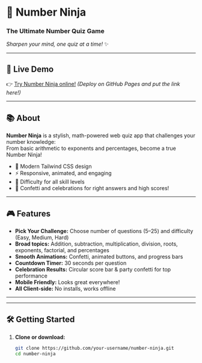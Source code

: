 # 🥷 Number Ninja

### The Ultimate Number Quiz Game  
_Sharpen your mind, one quiz at a time!_ ✨

---

## 🚀 Live Demo

👉 [Try Number Ninja online!](#) _(Deploy on GitHub Pages and put the link here!)_

---

## 📚 About

**Number Ninja** is a stylish, math-powered web quiz app that challenges your number knowledge:  
From basic arithmetic to exponents and percentages, become a true Number Ninja!

- 🎨 Modern Tailwind CSS design
- ⚡️ Responsive, animated, and engaging
- 🧮 Difficulty for all skill levels
- 🤩 Confetti and celebrations for right answers and high scores!

---

## 🎮 Features

- **Pick Your Challenge:** Choose number of questions (5–25) and difficulty (Easy, Medium, Hard)
- **Broad topics:** Addition, subtraction, multiplication, division, roots, exponents, factorial, and percentages
- **Smooth Animations:** Confetti, animated buttons, and progress bars
- **Countdown Timer:** 30 seconds per question
- **Celebration Results:** Circular score bar & party confetti for top performance
- **Mobile Friendly:** Looks great everywhere!
- **All Client-side:** No installs, works offline

---


---

## 🛠️ Getting Started

1. **Clone or download:**

   ```sh
   git clone https://github.com/your-username/number-ninja.git
   cd number-ninja
